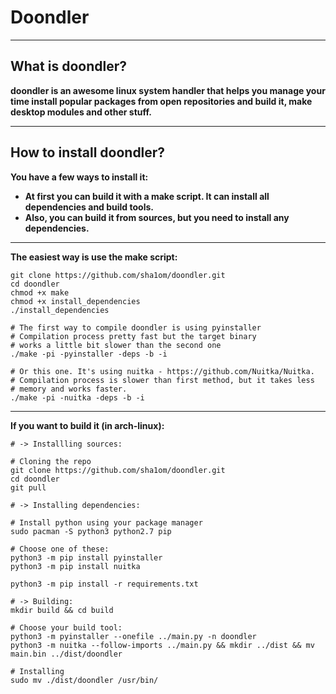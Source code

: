 # Doondler
****

## What is doondler?
**doondler is an awesome linux system handler that helps you manage your time
  install popular packages from open repositories and build it, make desktop modules
  and other stuff.**
****

## How to install doondler?
**You have a few ways to install it:**
  + **At first you can build it with a make script. It can install all dependencies and build tools.**
  + **Also, you can build it from sources, but you need to install any dependencies.**
****

**The easiest way is use the make script:**
```shell
git clone https://github.com/sha1om/doondler.git
cd doondler
chmod +x make
chmod +x install_dependencies
./install_dependencies

# The first way to compile doondler is using pyinstaller
# Compilation process pretty fast but the target binary 
# works a little bit slower than the second one
./make -pi -pyinstaller -deps -b -i

# Or this one. It's using nuitka - https://github.com/Nuitka/Nuitka.
# Compilation process is slower than first method, but it takes less
# memory and works faster.
./make -pi -nuitka -deps -b -i
```
****

**If you want to build it (in arch-linux):**
```shell
# -> Installling sources:

# Cloning the repo
git clone https://github.com/sha1om/doondler.git
cd doondler
git pull

# -> Installing dependencies:

# Install python using your package manager
sudo pacman -S python3 python2.7 pip

# Choose one of these:
python3 -m pip install pyinstaller
python3 -m pip install nuitka

python3 -m pip install -r requirements.txt

# -> Building:
mkdir build && cd build

# Choose your build tool:
python3 -m pyinstaller --onefile ../main.py -n doondler
python3 -m nuitka --follow-imports ../main.py && mkdir ../dist && mv main.bin ../dist/doondler

# Installing
sudo mv ./dist/doondler /usr/bin/
```
